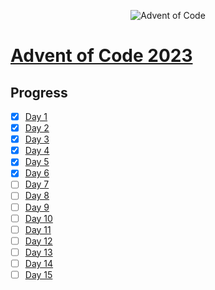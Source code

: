 <p align="center">
  <img src="https://cdn.thenewstack.io/media/2021/12/521cd034-advent-of-code-2021-1024x576.jpg" alt="Advent of Code" />
</p>

# [Advent of Code 2023](https://adventofcode.com)

## Progress

-   [x] [Day 1](https://github.com/Jeshwin/AoC2023/tree/master/Day%201)
-   [x] [Day 2](https://github.com/Jeshwin/AoC2023/tree/master/Day%202)
-   [x] [Day 3](https://github.com/Jeshwin/AoC2023/tree/master/Day%203)
-   [x] [Day 4](https://github.com/Jeshwin/AoC2023/tree/master/Day%204)
-   [x] [Day 5](https://github.com/Jeshwin/AoC2023/tree/master/Day%205)
-   [x] [Day 6](https://github.com/Jeshwin/AoC2023/tree/master/Day%206)
-   [ ] [Day 7](https://github.com/Jeshwin/AoC2023/tree/master/Day%207)
-   [ ] [Day 8](https://github.com/Jeshwin/AoC2023/tree/master/Day%208)
-   [ ] [Day 9](https://github.com/Jeshwin/AoC2023/tree/master/Day%209)
-   [ ] [Day 10](https://github.com/Jeshwin/AoC2023/tree/master/Day%2010)
-   [ ] [Day 11](https://github.com/Jeshwin/AoC2023/tree/master/Day%2011)
-   [ ] [Day 12](https://github.com/Jeshwin/AoC2023/tree/master/Day%2012)
-   [ ] [Day 13](https://github.com/Jeshwin/AoC2023/tree/master/Day%2013)
-   [ ] [Day 14](https://github.com/Jeshwin/AoC2023/tree/master/Day%2014)
-   [ ] [Day 15](https://github.com/Jeshwin/AoC2023/tree/master/Day%2015)
